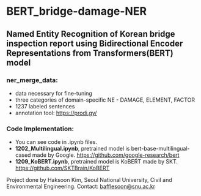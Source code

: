 # BERT_bridge-damage-NER
## Named Entity Recognition of Korean bridge inspection report using Bidirectional Encoder Representations from Transformers(BERT) model


### **ner_merge_data**:  
- data necessary for fine-tuning
- three categories of domain-specific NE - DAMAGE, ELEMENT, FACTOR
- 1237 labeled sentences
- annotation tool: https://prodi.gy/


### Code Implementation:
- You can see code in .ipynb files.
- **1202_Multilingual.ipynb**, pretrained model is bert-base-multilingual-cased made by Google. https://github.com/google-research/bert
- **1209_KoBERT.ipynb**, pretrained model is KoBERT made by SKT. https://github.com/SKTBrain/KoBERT




Project done by Haksoon Kim, Seoul National University, Civil and Environmental Engineering.
Contact: bafflesoon@snu.ac.kr

